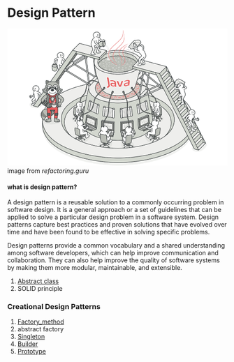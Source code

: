 # Design Pattern

![Design_pattern](https://github.com/farzadafi/Design_Pattern/blob/master/image/desing_pattern.png) </br>
image from  *refactoring.guru*

#### what is design pattern?

A design pattern is a reusable solution to a commonly occurring problem in software design.
It is a general approach or a set of guidelines that can be applied to solve a particular design problem in a software
system.
Design patterns capture best practices and proven solutions that have evolved over time and have been found to be
effective in solving specific problems.

Design patterns provide a common vocabulary and a shared understanding among software developers, which can help improve
communication and collaboration.
They can also help improve the quality of software systems by making them more modular, maintainable, and extensible.

1. [Abstract class](https://github.com/farzadafi/Design_Pattern/tree/master/Abstract_Class)
2. SOLID principle

### Creational Design Patterns

1. [Factory_method](https://github.com/farzadafi/Design_Pattern/tree/master/Factory_Method)
2. abstract factory
3. [Singleton](https://github.com/farzadafi/Design_Pattern/tree/master/Singleton)
4. [Builder](https://github.com/farzadafi/Design_Pattern/tree/master/Builder)
5. [Prototype](https://github.com/farzadafi/Design_Pattern/tree/master/Prototype)